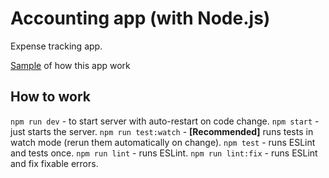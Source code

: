 # Accounting app (with Node.js)

Expense tracking app.

[Sample](https://app.swaggerhub.com/apis/YURIIHOLIUK_1/Accounting-App/1.0.0) of how this app work


## How to work
`npm run dev` - to start server with auto-restart on code change.
`npm start` - just starts the server.
`npm run test:watch` - **[Recommended]** runs tests in watch mode (rerun them automatically on change).
`npm test` - runs ESLint and tests once.
`npm run lint` - runs ESLint.
`npm run lint:fix` - runs ESLint and fix fixable errors.
